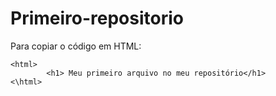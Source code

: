 # Primeiro-repositorio

Para copiar o código  em HTML:
```
<html>
        <h1> Meu primeiro arquivo no meu repositório</h1>
<\html>
```
